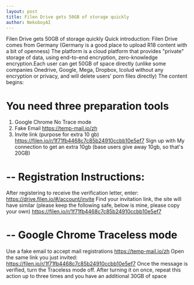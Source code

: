 ```yaml
---
layout: post
title: Filen Drive gets 50GB of storage quickly
author: NekoboyAI
---
```


Filen Drive gets 50GB of storage quickly
Quick introduction: Filen Drive comes from Germany (Germany is a good place to upload R18 content with a bit of openness)
The platform is a cloud platform that provides "private" storage of data, using end-to-end encryption, zero-knowledge encryption.Each user can get 50GB of space directly (unlike some companies Onedrive, Google, Mega, Dropbox, Icolud without any encryption or privacy, and will delete users' porn files directly)
The content begins:

# You need three preparation tools

1. Google Chrome No Trace mode
2. Fake Email https://temp-mail.io/zh
3. Invite link (purpose for extra 10 gb) https://filen.io/r/1f71fb4468c7c85b24910ccbb10e5ef7
Sign up with My connection to get an extra 10gb (base users give away 10gb, so that's 20GB)

# -- Registration Instructions:

After registering to receive the verification letter, enter:
https://drive.filen.io/#/account/invite
Find your invitation link, the site will have similar (please keep the following safe, below is mine, please copy your own)
https://filen.io/r/1f71fb4468c7c85b24910ccbb10e5ef7

# -- Google Chrome Traceless mode
Use a fake email to accept mail registrations
 https://temp-mail.io/zh
Open the same link you just invited:
https://filen.io/r/1f71fb4468c7c85b24910ccbb10e5ef7
Once the message is verified, turn the Traceless mode off. After turning it on once, repeat this action up to three times and you have an additional 30GB of space


